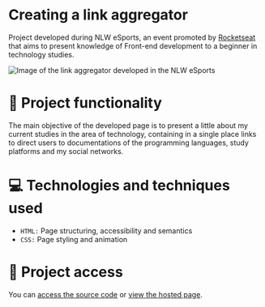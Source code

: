 # Creating a link aggregator
Project developed during NLW eSports, an event promoted by [Rocketseat](https://www.rocketseat.com.br/) that aims to present knowledge of Front-end development to a beginner in technology studies.

![Image of the link aggregator developed in the NLW eSports](https://user-images.githubusercontent.com/96635074/192180699-8c95a0be-795d-48f1-bf67-55d1bb59defd.png)

# 🔨 Project functionality
The main objective of the developed page is to present a little about my current studies in the area of technology, containing in a single place links to direct users to documentations of the programming languages, study platforms and my social networks.

# 💻 Technologies and techniques used 
* `HTML:` Page structuring, accessibility and semantics
* `CSS:` Page styling and animation

# 📁 Project access
You can [access the source code](https://github.com/ArturColen/NLW-eSports) or [view the hosted page](https://arturcolen.github.io/NLW-eSports/).
